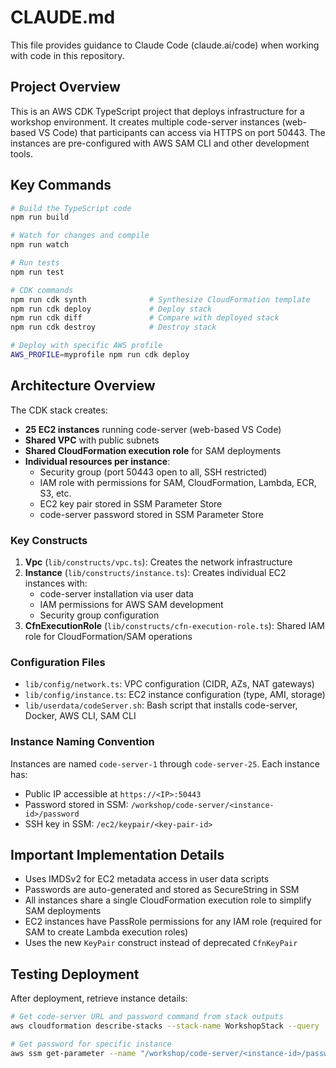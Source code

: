 # CLAUDE.md

This file provides guidance to Claude Code (claude.ai/code) when working with code in this repository.

## Project Overview

This is an AWS CDK TypeScript project that deploys infrastructure for a workshop environment. It creates multiple code-server instances (web-based VS Code) that participants can access via HTTPS on port 50443. The instances are pre-configured with AWS SAM CLI and other development tools.

## Key Commands

```bash
# Build the TypeScript code
npm run build

# Watch for changes and compile
npm run watch

# Run tests
npm run test

# CDK commands
npm run cdk synth              # Synthesize CloudFormation template
npm run cdk deploy             # Deploy stack
npm run cdk diff               # Compare with deployed stack
npm run cdk destroy            # Destroy stack

# Deploy with specific AWS profile
AWS_PROFILE=myprofile npm run cdk deploy
```

## Architecture Overview

The CDK stack creates:
- **25 EC2 instances** running code-server (web-based VS Code)
- **Shared VPC** with public subnets
- **Shared CloudFormation execution role** for SAM deployments
- **Individual resources per instance**:
  - Security group (port 50443 open to all, SSH restricted)
  - IAM role with permissions for SAM, CloudFormation, Lambda, ECR, S3, etc.
  - EC2 key pair stored in SSM Parameter Store
  - code-server password stored in SSM Parameter Store

### Key Constructs

1. **Vpc** (`lib/constructs/vpc.ts`): Creates the network infrastructure
2. **Instance** (`lib/constructs/instance.ts`): Creates individual EC2 instances with:
   - code-server installation via user data
   - IAM permissions for AWS SAM development
   - Security group configuration
3. **CfnExecutionRole** (`lib/constructs/cfn-execution-role.ts`): Shared IAM role for CloudFormation/SAM operations

### Configuration Files

- `lib/config/network.ts`: VPC configuration (CIDR, AZs, NAT gateways)
- `lib/config/instance.ts`: EC2 instance configuration (type, AMI, storage)
- `lib/userdata/codeServer.sh`: Bash script that installs code-server, Docker, AWS CLI, SAM CLI

### Instance Naming Convention

Instances are named `code-server-1` through `code-server-25`. Each instance has:
- Public IP accessible at `https://<IP>:50443`
- Password stored in SSM: `/workshop/code-server/<instance-id>/password`
- SSH key in SSM: `/ec2/keypair/<key-pair-id>`

## Important Implementation Details

- Uses IMDSv2 for EC2 metadata access in user data scripts
- Passwords are auto-generated and stored as SecureString in SSM
- All instances share a single CloudFormation execution role to simplify SAM deployments
- EC2 instances have PassRole permissions for any IAM role (required for SAM to create Lambda execution roles)
- Uses the new `KeyPair` construct instead of deprecated `CfnKeyPair`

## Testing Deployment

After deployment, retrieve instance details:
```bash
# Get code-server URL and password command from stack outputs
aws cloudformation describe-stacks --stack-name WorkshopStack --query 'Stacks[0].Outputs'

# Get password for specific instance
aws ssm get-parameter --name "/workshop/code-server/<instance-id>/password" --with-decryption --query Parameter.Value --output text
```